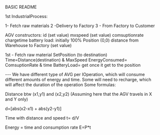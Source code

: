 BASIC README

1st IndustrialProcess:

1- Fetch raw materials
2 -Delivery to Factory
3 - From Factory to Customer


AGV
constructors:
id (set value)
mxspeed (set value)
comsuptionrate
chargetime
battery load: initially 100%
Position (0,0)
distance from Warehouse to Factory (set value)

1st - Fetch raw material
SetPosition (to destination)
Time=Distance(destination) & MaxSpeed
EnergyConsumed= ComsuptionRate & time
BatteryLoad= get once it get to the position

--- We have different type of AVG per IOperation, which will consume different amounts of energy and time. Some will need to recharge, which will affect the duration of the operation
Some formulas:

Distance btw (x1,y1) and (x2,y2) (Assuming here that the AGV travels in X and Y only)

d=[abs(x2-x1) + abs(y2-y1)]

Time with distance and speed
t= d/V

Energy = time and consumption rate
E=P*t


